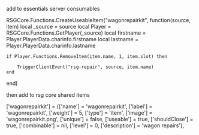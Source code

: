 add to essentials server consumables 

RSGCore.Functions.CreateUseableItem("wagonrepairkit", function(source, item)
    local _source = source
    local Player = RSGCore.Functions.GetPlayer(_source)
	local firstname = Player.PlayerData.charinfo.firstname
    local lastname = Player.PlayerData.charinfo.lastname

    if Player.Functions.RemoveItem(item.name, 1, item.slot) then

        TriggerClientEvent("rsg-repair", source, item.name)
	end
	
end)



then add to rsg core shared items 

['wagonrepairkit'] = {['name'] = 'wagonrepairkit', ['label'] = 'wagonrepairkit', ['weight'] = 5, ['type'] = 'item', ['image'] = 'wagonrepairkit.png', ['unique'] = false, ['useable'] = true, ['shouldClose'] = true, ['combinable'] = nil, ['level'] = 0, ['description'] = 'wagon repairs'},
